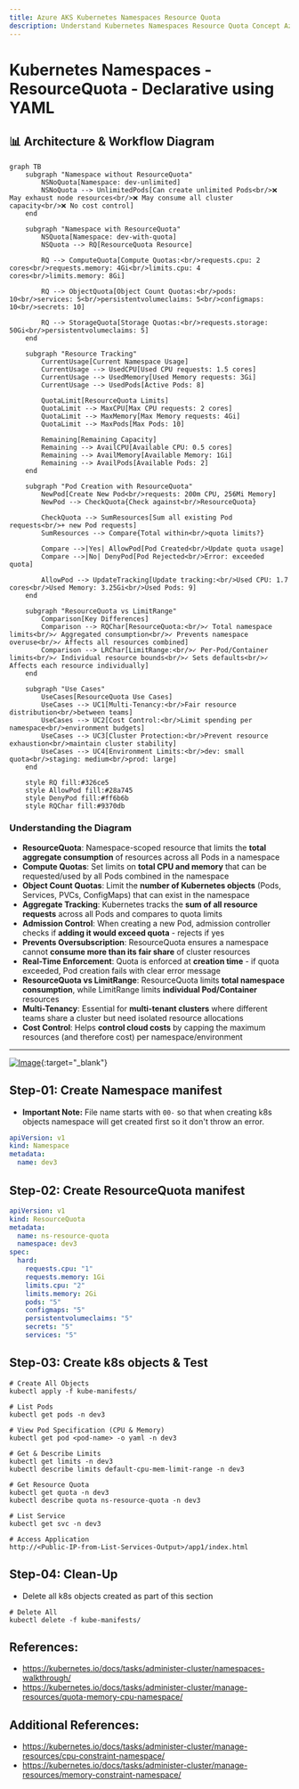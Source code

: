 ```yaml
---
title: Azure AKS Kubernetes Namespaces Resource Quota
description: Understand Kubernetes Namespaces Resource Quota Concept Azure Kubernetes Service 
---
```


# Kubernetes Namespaces - ResourceQuota - Declarative using YAML

## 📊 Architecture & Workflow Diagram

```mermaid
graph TB
    subgraph "Namespace without ResourceQuota"
        NSNoQuota[Namespace: dev-unlimited]
        NSNoQuota --> UnlimitedPods[Can create unlimited Pods<br/>❌ May exhaust node resources<br/>❌ May consume all cluster capacity<br/>❌ No cost control]
    end
    
    subgraph "Namespace with ResourceQuota"
        NSQuota[Namespace: dev-with-quota]
        NSQuota --> RQ[ResourceQuota Resource]
        
        RQ --> ComputeQuota[Compute Quotas:<br/>requests.cpu: 2 cores<br/>requests.memory: 4Gi<br/>limits.cpu: 4 cores<br/>limits.memory: 8Gi]
        
        RQ --> ObjectQuota[Object Count Quotas:<br/>pods: 10<br/>services: 5<br/>persistentvolumeclaims: 5<br/>configmaps: 10<br/>secrets: 10]
        
        RQ --> StorageQuota[Storage Quotas:<br/>requests.storage: 50Gi<br/>persistentvolumeclaims: 5]
    end
    
    subgraph "Resource Tracking"
        CurrentUsage[Current Namespace Usage]
        CurrentUsage --> UsedCPU[Used CPU requests: 1.5 cores]
        CurrentUsage --> UsedMemory[Used Memory requests: 3Gi]
        CurrentUsage --> UsedPods[Active Pods: 8]
        
        QuotaLimit[ResourceQuota Limits]
        QuotaLimit --> MaxCPU[Max CPU requests: 2 cores]
        QuotaLimit --> MaxMemory[Max Memory requests: 4Gi]
        QuotaLimit --> MaxPods[Max Pods: 10]
        
        Remaining[Remaining Capacity]
        Remaining --> AvailCPU[Available CPU: 0.5 cores]
        Remaining --> AvailMemory[Available Memory: 1Gi]
        Remaining --> AvailPods[Available Pods: 2]
    end
    
    subgraph "Pod Creation with ResourceQuota"
        NewPod[Create New Pod<br/>requests: 200m CPU, 256Mi Memory]
        NewPod --> CheckQuota{Check against<br/>ResourceQuota}
        
        CheckQuota --> SumResources[Sum all existing Pod requests<br/>+ new Pod requests]
        SumResources --> Compare{Total within<br/>quota limits?}
        
        Compare -->|Yes| AllowPod[Pod Created<br/>Update quota usage]
        Compare -->|No| DenyPod[Pod Rejected<br/>Error: exceeded quota]
        
        AllowPod --> UpdateTracking[Update tracking:<br/>Used CPU: 1.7 cores<br/>Used Memory: 3.25Gi<br/>Used Pods: 9]
    end
    
    subgraph "ResourceQuota vs LimitRange"
        Comparison[Key Differences]
        Comparison --> RQChar[ResourceQuota:<br/>✓ Total namespace limits<br/>✓ Aggregated consumption<br/>✓ Prevents namespace overuse<br/>✓ Affects all resources combined]
        Comparison --> LRChar[LimitRange:<br/>✓ Per-Pod/Container limits<br/>✓ Individual resource bounds<br/>✓ Sets defaults<br/>✓ Affects each resource individually]
    end
    
    subgraph "Use Cases"
        UseCases[ResourceQuota Use Cases]
        UseCases --> UC1[Multi-Tenancy:<br/>Fair resource distribution<br/>between teams]
        UseCases --> UC2[Cost Control:<br/>Limit spending per namespace<br/>environment budgets]
        UseCases --> UC3[Cluster Protection:<br/>Prevent resource exhaustion<br/>maintain cluster stability]
        UseCases --> UC4[Environment Limits:<br/>dev: small quota<br/>staging: medium<br/>prod: large]
    end
    
    style RQ fill:#326ce5
    style AllowPod fill:#28a745
    style DenyPod fill:#ff6b6b
    style RQChar fill:#9370db
```

### Understanding the Diagram

- **ResourceQuota**: Namespace-scoped resource that limits the **total aggregate consumption** of resources across all Pods in a namespace
- **Compute Quotas**: Set limits on **total CPU and memory** that can be requested/used by all Pods combined in the namespace
- **Object Count Quotas**: Limit the **number of Kubernetes objects** (Pods, Services, PVCs, ConfigMaps) that can exist in the namespace
- **Aggregate Tracking**: Kubernetes tracks the **sum of all resource requests** across all Pods and compares to quota limits
- **Admission Control**: When creating a new Pod, admission controller checks if **adding it would exceed quota** - rejects if yes
- **Prevents Oversubscription**: ResourceQuota ensures a namespace cannot **consume more than its fair share** of cluster resources
- **Real-Time Enforcement**: Quota is enforced at **creation time** - if quota exceeded, Pod creation fails with clear error message
- **ResourceQuota vs LimitRange**: ResourceQuota limits **total namespace consumption**, while LimitRange limits **individual Pod/Container** resources
- **Multi-Tenancy**: Essential for **multi-tenant clusters** where different teams share a cluster but need isolated resource allocations
- **Cost Control**: Helps **control cloud costs** by capping the maximum resources (and therefore cost) per namespace/environment

---

[![Image](https://stacksimplify.com/course-images/azure-kubernetes-service-namespaces-resource-quota.png "Azure Kubernetes Service - Masterclass")](https://stacksimplify.com/course-images/azure-kubernetes-service-namespaces-resource-quota.png){:target="_blank"}  

## Step-01: Create Namespace manifest
- **Important Note:** File name starts with `00-`  so that when creating k8s objects namespace will get created first so it don't throw an error.
```yml
apiVersion: v1
kind: Namespace
metadata:
  name: dev3
```

## Step-02: Create ResourceQuota manifest
```yml
apiVersion: v1
kind: ResourceQuota
metadata:
  name: ns-resource-quota
  namespace: dev3
spec:
  hard:
    requests.cpu: "1"
    requests.memory: 1Gi
    limits.cpu: "2"
    limits.memory: 2Gi  
    pods: "5"    
    configmaps: "5" 
    persistentvolumeclaims: "5" 
    secrets: "5" 
    services: "5"                      
```


## Step-03: Create k8s objects & Test
```
# Create All Objects
kubectl apply -f kube-manifests/

# List Pods
kubectl get pods -n dev3

# View Pod Specification (CPU & Memory)
kubectl get pod <pod-name> -o yaml -n dev3

# Get & Describe Limits
kubectl get limits -n dev3
kubectl describe limits default-cpu-mem-limit-range -n dev3

# Get Resource Quota 
kubectl get quota -n dev3
kubectl describe quota ns-resource-quota -n dev3

# List Service
kubectl get svc -n dev3

# Access Application
http://<Public-IP-from-List-Services-Output>/app1/index.html

```
## Step-04: Clean-Up
- Delete all k8s objects created as part of this section
```
# Delete All
kubectl delete -f kube-manifests/
```

## References:
- https://kubernetes.io/docs/tasks/administer-cluster/namespaces-walkthrough/
- https://kubernetes.io/docs/tasks/administer-cluster/manage-resources/quota-memory-cpu-namespace/


## Additional References:
- https://kubernetes.io/docs/tasks/administer-cluster/manage-resources/cpu-constraint-namespace/ 
- https://kubernetes.io/docs/tasks/administer-cluster/manage-resources/memory-constraint-namespace/